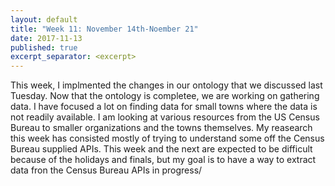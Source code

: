 ```yaml
---
layout: default
title: "Week 11: November 14th-Noember 21"
date: 2017-11-13
published: true
excerpt_separator: <excerpt>
---
```

This week, I implmented the changes in our ontology that we discussed last Tuesday. Now that the ontology is completee, we are working on gathering data. <excerpt> I have focused a lot on finding data for small towns where the data is not readily available. I am looking at various resources from the US Census Bureau to smaller organizations and the towns themselves. My reasearch this week has consisted mostly of trying to understand some off the Census Bureau supplied APIs. This week and the next are expected to be difficult because of the holidays and finals, but my goal is to have a way to extract data fron the Census Bureau APIs in progress/
